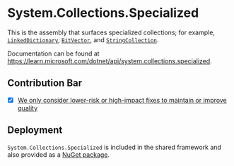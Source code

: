 # System.Collections.Specialized
This is the assembly that surfaces specialized collections; for example, [`LinkedDictionary`](https://learn.microsoft.com/dotnet/api/system.collections.specialized.listdictionary), [`BitVector`](https://learn.microsoft.com/dotnet/api/system.collections.specialized.bitvector), and [`StringCollection`](https://learn.microsoft.com/dotnet/api/system.collections.specialized.stringcollection).

Documentation can be found at https://learn.microsoft.com/dotnet/api/system.collections.specialized.

## Contribution Bar
- [x] [We only consider lower-risk or high-impact fixes to maintain or improve quality](../../libraries/README.md#primary-bar)

## Deployment
`System.Collections.Specialized` is included in the shared framework and also provided as a [NuGet package](https://www.nuget.org/packages/System.Collections.Specialized).